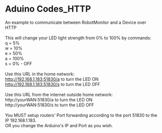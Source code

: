 Aduino Codes_HTTP
================
An example to communicate between RobotMonitor and a Device over HTTP<br>
<br>
This will change your LED light strength from 0% to 100% by commands:<br>
q = 5%<br>
w = 10%<br>
e = 50%<br>
a = 100%<br>
s = 0% - OFF<br>
<br>
Use this URL in the home network:<br>
http://192.168.1.183:51830/a to turn the LED ON<br>
http://192.168.1.183:51830/s to turn the LED OFF<br>
<br>
Use this URL from the internet outside home network:<br>
http://yourWAN:51830/a to turn the LED ON<br>
http://yourWAN:51830/s to turn the LED OFF<br>
<br>
You MUST setup routers' Port forwarding according to the port 51830 to the IP 192.168.1.183.<br>
OR you change the Arduino's IP and Port as you wish.<br>
